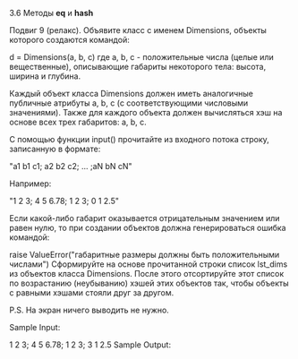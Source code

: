 3.6 Методы __eq__ и __hash__

Подвиг 9 (релакс). Объявите класс с именем Dimensions, объекты которого создаются командой:

d = Dimensions(a, b, c)
где a, b, c - положительные числа (целые или вещественные), описывающие габариты некоторого тела: высота, ширина и глубина.

Каждый объект класса Dimensions должен иметь аналогичные публичные атрибуты a, b, c (с соответствующими числовыми значениями). Также для каждого объекта должен вычисляться хэш на основе всех трех габаритов: a, b, c.

С помощью функции input() прочитайте из входного потока строку, записанную в формате:

"a1 b1 c1; a2 b2 c2; ... ;aN bN cN"

Например:

"1 2 3; 4 5 6.78; 1 2 3; 0 1 2.5"

Если какой-либо габарит оказывается отрицательным значением или равен нулю, то при создании объектов должна генерироваться ошибка командой:

raise ValueError("габаритные размеры должны быть положительными числами")
Сформируйте на основе прочитанной строки список lst_dims из объектов класса Dimensions. После этого отсортируйте этот список по возрастанию (неубыванию) хэшей этих объектов так, чтобы объекты с равными хэшами стояли друг за другом.

P.S. На экран ничего выводить не нужно.

Sample Input:

1 2 3; 4 5 6.78; 1 2 3; 3 1 2.5
Sample Output:

